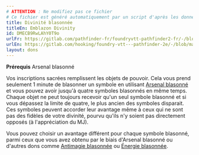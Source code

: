 ```yaml
---
# ATTENTION : Ne modifiez pas ce fichier
# Ce fichier est généré automatiquement par un script d'après les données du module Foundry VTT officiel et de sa traduction
title: Divinité blasonnée
titleEn: Emblazon Divinity
id: DMECB9RwLAhY0T9o
urlFr: https://gitlab.com/pathfinder-fr/foundryvtt-pathfinder2-fr/-/blob/master/data/feats/DMECB9RwLAhY0T9o.htm
urlEn: https://gitlab.com/hooking/foundry-vtt---pathfinder-2e/-/blob/master/packs/data/feats.db/emblazon-divinity.json
layout: dons
---
```

**Prérequis** Arsenal blasonné

Vos inscriptions sacrées remplissent les objets de pouvoir. Cela vous prend seulement 1 minute de blasonner un symbole en utilisant [Arsenal blasonné](arsenal-blasonné.html) et vous pouvez avoir jusqu'à quatre symboles blasonnés en même temps. Chaque objet ne peut toujours recevoir qu'un seul symbole blasonné et si vous dépassez la limite de quatre, le plus ancien des symboles disparait. Ces symboles peuvent accorder leur avantage même à ceux qui ne sont pas des fidèles de votre divinité, pourvu qu'ils n'y soient pas directement opposés (à l'appréciation du MJ).

Vous pouvez choisir un avantage différent pour chaque symbole blasonné, parmi ceux que vous avez obtenu par le biais d'Arsenal blasonné ou d'autres dons comme [Antimagie blasonnée](antimagie-blasonnée.html) ou [Énergie blasonnée](énergie-blasonnée.html).
